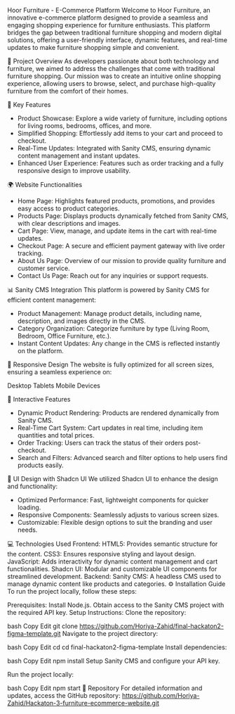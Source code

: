 Hoor Furniture - E-Commerce Platform
Welcome to Hoor Furniture, an innovative e-commerce platform designed to provide a seamless and engaging shopping experience for furniture enthusiasts. This platform bridges the gap between traditional furniture shopping and modern digital solutions, offering a user-friendly interface, dynamic features, and real-time updates to make furniture shopping simple and convenient.

📝 Project Overview
As developers passionate about both technology and furniture, we aimed to address the challenges that come with traditional furniture shopping. Our mission was to create an intuitive online shopping experience, allowing users to browse, select, and purchase high-quality furniture from the comfort of their homes.

🔑 Key Features
* Product Showcase: Explore a wide variety of furniture, including options for living rooms, bedrooms, offices, and more.
* Simplified Shopping: Effortlessly add items to your cart and proceed to checkout.
* Real-Time Updates: Integrated with Sanity CMS, ensuring dynamic content management and instant updates.
* Enhanced User Experience: Features such as order tracking and a fully responsive design to improve usability.
  
🌍 Website Functionalities
* Home Page: Highlights featured products, promotions, and provides easy access to product categories.
* Products Page: Displays products dynamically fetched from Sanity CMS, with clear descriptions and images.
* Cart Page: View, manage, and update items in the cart with real-time updates.
* Checkout Page: A secure and efficient payment gateway with live order tracking.
* About Us Page: Overview of our mission to provide quality furniture and customer service.
* Contact Us Page: Reach out for any inquiries or support requests.
  
📊 Sanity CMS Integration
This platform is powered by Sanity CMS for efficient content management:

* Product Management: Manage product details, including name, description, and images directly in the CMS.
* Category Organization: Categorize furniture by type (Living Room, Bedroom, Office Furniture, etc.).
* Instant Content Updates: Any change in the CMS is reflected instantly on the platform.
  
📱 Responsive Design
The website is fully optimized for all screen sizes, ensuring a seamless experience on:

Desktop
Tablets
Mobile Devices

🔄 Interactive Features
* Dynamic Product Rendering: Products are rendered dynamically from Sanity CMS.
* Real-Time Cart System: Cart updates in real time, including item quantities and total prices.
* Order Tracking: Users can track the status of their orders post-checkout.
* Search and Filters: Advanced search and filter options to help users find products easily.
  
🎨 UI Design with Shadcn UI
We utilized Shadcn UI to enhance the design and functionality:

* Optimized Performance: Fast, lightweight components for quicker loading.
* Responsive Components: Seamlessly adjusts to various screen sizes.
* Customizable: Flexible design options to suit the branding and user needs.

💻 Technologies Used
Frontend:
HTML5: Provides semantic structure for the content.
CSS3: Ensures responsive styling and layout design.
JavaScript: Adds interactivity for dynamic content management and cart functionalities.
Shadcn UI: Modular and customizable UI components for streamlined development.
Backend:
Sanity CMS: A headless CMS used to manage dynamic content like products and categories.
⚙️ Installation Guide
To run the project locally, follow these steps:

Prerequisites:
Install Node.js.
Obtain access to the Sanity CMS project with the required API key.
Setup Instructions:
Clone the repository: 

bash
Copy
Edit
git clone https://github.com/Horiya-Zahid/final-hackaton2-figma-template.git
Navigate to the project directory:

bash
Copy
Edit
cd cd final-hackaton2-figma-template
Install dependencies:

bash
Copy
Edit
npm install
Setup Sanity CMS and configure your API key.

Run the project locally:

bash
Copy
Edit
npm start
📂 Repository
For detailed information and updates, access the GitHub repository:
https://github.com/Horiya-Zahid/Hackaton-3-furniture-ecommerce-website.git
